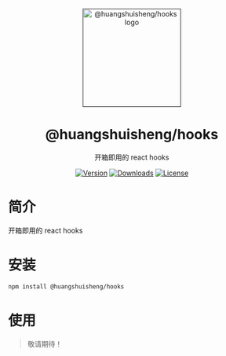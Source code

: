 <p align="center">
  <a href="">
    <img
      width="200"
      src="https://resource.hsslive.cn/image/1613141138717Billd.webp"
      alt="@huangshuisheng/hooks logo"
    />
  </a>
</p>

<h1 align="center">
  @huangshuisheng/hooks
</h1>

<p align="center">
  开箱即用的 react hooks
</p>

<div align="center">
<a href="https://www.npmjs.com/package/@huangshuisheng/hooks"><img src="https://img.shields.io/npm/v/@huangshuisheng/hooks.svg" alt="Version"></a>
<a href="https://www.npmjs.com/package/@huangshuisheng/hooks"><img src="https://img.shields.io/npm/dw/@huangshuisheng/hooks.svg" alt="Downloads"></a>
<a href="https://www.npmjs.com/package/@huangshuisheng/hooks"><img src="https://img.shields.io/npm/l/@huangshuisheng/hooks.svg" alt="License"></a>
</div>

# 简介

开箱即用的 react hooks

# 安装

```sh
npm install @huangshuisheng/hooks
```

# 使用

> 敬请期待！
